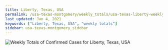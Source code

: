 ```yaml
---
title: Liberty, Texas, USA
permalink: /usa-texas-montgomery/weekly_totals/usa-texas-liberty-weekly_totals.html
last_updated: Jan 4, 2021
keywords: ["Liberty, Texas, USA", "weekly totals"]
sidebar: usa-texas-montgomery_sidebar
---
```


![Weekly Totals of Confirmed Cases for Liberty, Texas, USA](/covid_tracker/images/graphs/usa-texas-liberty-weekly_totals_graph.png)
